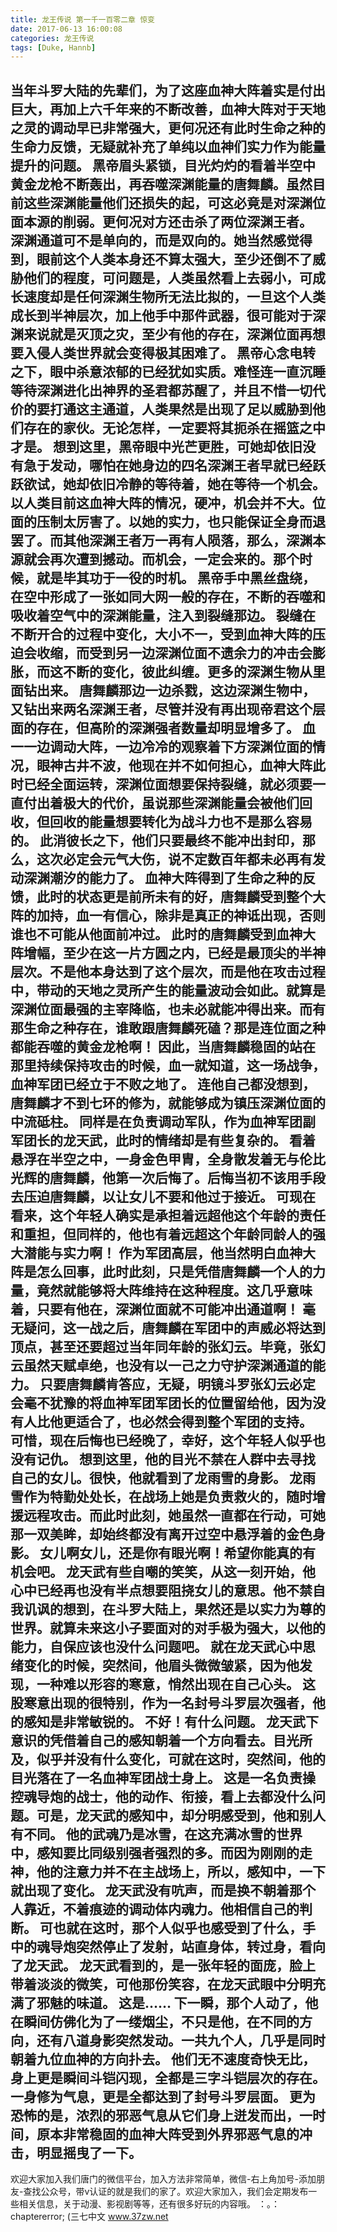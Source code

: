 ```yaml
---
title: 龙王传说 第一千一百零二章 惊变
date: 2017-06-13 16:00:08
categories: 龙王传说
tags: [Duke, Hannb]
---
```


当年斗罗大陆的先辈们，为了这座血神大阵着实是付出巨大，再加上六千年来的不断改善，血神大阵对于天地之灵的调动早已非常强大，更何况还有此时生命之种的生命力反馈，无疑就补充了单纯以血神们实力作为能量提升的问题。
黑帝眉头紧锁，目光灼灼的看着半空中黄金龙枪不断轰出，再吞噬深渊能量的唐舞麟。虽然目前这些深渊能量他们还损失的起，可这必竟是对深渊位面本源的削弱。更何况对方还击杀了两位深渊王者。
深渊通道可不是单向的，而是双向的。她当然感觉得到，眼前这个人类本身还不算太强大，至少还倒不了威胁他们的程度，可问题是，人类虽然看上去弱小，可成长速度却是任何深渊生物所无法比拟的，一旦这个人类成长到半神层次，加上他手中那件武器，很可能对于深渊来说就是灭顶之灾，至少有他的存在，深渊位面再想要入侵人类世界就会变得极其困难了。
黑帝心念电转之下，眼中杀意浓郁的已经犹如实质。难怪连一直沉睡等待深渊进化出神界的圣君都苏醒了，并且不惜一切代价的要打通这主通道，人类果然是出现了足以威胁到他们存在的家伙。无论怎样，一定要将其扼杀在摇篮之中才是。
想到这里，黑帝眼中光芒更胜，可她却依旧没有急于发动，哪怕在她身边的四名深渊王者早就已经跃跃欲试，她却依旧冷静的等待着，她在等待一个机会。
以人类目前这血神大阵的情况，硬冲，机会并不大。位面的压制太厉害了。以她的实力，也只能保证全身而退罢了。而其他深渊王者万一再有人陨落，那么，深渊本源就会再次遭到撼动。而机会，一定会来的。那个时候，就是毕其功于一役的时机。
黑帝手中黑丝盘绕，在空中形成了一张如同大网一般的存在，不断的吞噬和吸收着空气中的深渊能量，注入到裂缝那边。
裂缝在不断开合的过程中变化，大小不一，受到血神大阵的压迫会收缩，而受到另一边深渊位面不遗余力的冲击会膨胀，而这不断的变化，彼此纠缠。更多的深渊生物从里面钻出来。
唐舞麟那边一边杀戮，这边深渊生物中，又钻出来两名深渊王者，尽管并没有再出现帝君这个层面的存在，但高阶的深渊强者数量却明显增多了。
血一一边调动大阵，一边冷冷的观察着下方深渊位面的情况，眼神古井不波，他现在并不如何担心，血神大阵此时已经全面运转，深渊位面想要保持裂缝，就必须要一直付出着极大的代价，虽说那些深渊能量会被他们回收，但回收的能量想要转化为战斗力也不是那么容易的。
此消彼长之下，他们只要最终不能冲出封印，那么，这次必定会元气大伤，说不定数百年都未必再有发动深渊潮汐的能力了。
血神大阵得到了生命之种的反馈，此时的状态更是前所未有的好，唐舞麟受到整个大阵的加持，血一有信心，除非是真正的神诋出现，否则谁也不可能从他面前冲过。
此时的唐舞麟受到血神大阵增幅，至少在这一片方圆之内，已经是最顶尖的半神层次。不是他本身达到了这个层次，而是他在攻击过程中，带动的天地之灵所产生的能量波动会如此。就算是深渊位面最强的主宰降临，也未必就能冲得出来。而有那生命之种存在，谁敢跟唐舞麟死磕？那是连位面之种都能吞噬的黄金龙枪啊！
因此，当唐舞麟稳固的站在那里持续保持攻击的时候，血一就知道，这一场战争，血神军团已经立于不败之地了。
连他自己都没想到，唐舞麟才不到七环的修为，就能够成为镇压深渊位面的中流砥柱。
同样是在负责调动军队，作为血神军团副军团长的龙天武，此时的情绪却是有些复杂的。
看着悬浮在半空之中，一身金色甲胄，全身散发着无与伦比光辉的唐舞麟，他第一次后悔了。后悔当初不该用手段去压迫唐舞麟，以让女儿不要和他过于接近。
可现在看来，这个年轻人确实是承担着远超他这个年龄的责任和重担，但同样的，他也有着远超这个年龄同龄人的强大潜能与实力啊！
作为军团高层，他当然明白血神大阵是怎么回事，此时此刻，只是凭借唐舞麟一个人的力量，竟然就能够将大阵维持在这种程度。这几乎意味着，只要有他在，深渊位面就不可能冲出通道啊！
毫无疑问，这一战之后，唐舞麟在军团中的声威必将达到顶点，甚至还要超过当年同年龄的张幻云。毕竟，张幻云虽然天赋卓绝，也没有以一己之力守护深渊通道的能力。
只要唐舞麟肯答应，无疑，明镜斗罗张幻云必定会毫不犹豫的将血神军团军团长的位置留给他，因为没有人比他更适合了，也必然会得到整个军团的支持。
可惜，现在后悔也已经晚了，幸好，这个年轻人似乎也没有记仇。
想到这里，他的目光不禁在人群中去寻找自己的女儿。很快，他就看到了龙雨雪的身影。
龙雨雪作为特勤处处长，在战场上她是负责救火的，随时增援远程攻击。而此时此刻，她虽然一直都在行动，可她那一双美眸，却始终都没有离开过空中悬浮着的金色身影。
女儿啊女儿，还是你有眼光啊！希望你能真的有机会吧。
龙天武有些自嘲的笑笑，从这一刻开始，他心中已经再也没有半点想要阻挠女儿的意思。他不禁自我讥讽的想到，在斗罗大陆上，果然还是以实力为尊的世界。就算未来这小子要面对的对手极为强大，以他的能力，自保应该也没什么问题吧。
就在龙天武心中思绪变化的时候，突然间，他眉头微微皱紧，因为他发现，一种难以形容的寒意，悄然出现在自己心头。
这股寒意出现的很特别，作为一名封号斗罗层次强者，他的感知是非常敏锐的。
不好！有什么问题。
龙天武下意识的凭借着自己的感知朝着一个方向看去。目光所及，似乎并没有什么变化，可就在这时，突然间，他的目光落在了一名血神军团战士身上。
这是一名负责操控魂导炮的战士，他的动作、衔接，看上去都没什么问题。可是，龙天武的感知中，却分明感受到，他和别人有不同。
他的武魂乃是冰雪，在这充满冰雪的世界中，感知要比同级别强者强烈的多。而因为刚刚的走神，他的注意力并不在主战场上，所以，感知中，一下就出现了变化。
龙天武没有吭声，而是换不朝着那个人靠近，不着痕迹的调动体内魂力。他相信自己的判断。
可也就在这时，那个人似乎也感受到了什么，手中的魂导炮突然停止了发射，站直身体，转过身，看向了龙天武。
龙天武看到的，是一张年轻的面庞，脸上带着淡淡的微笑，可他那份笑容，在龙天武眼中分明充满了邪魅的味道。
这是……
下一瞬，那个人动了，他在瞬间仿佛化为了一缕烟尘，不只是他，在不同的方向，还有八道身影突然发动。一共九个人，几乎是同时朝着九位血神的方向扑去。
他们无不速度奇快无比，身上更是瞬间斗铠闪现，全都是三字斗铠层次的存在。一身修为气息，更是全都达到了封号斗罗层面。
更为恐怖的是，浓烈的邪恶气息从它们身上迸发而出，一时间，原本非常稳固的血神大阵受到外界邪恶气息的冲击，明显摇曳了一下。
--------------------------
欢迎大家加入我们唐门的微信平台，加入方法非常简单，微信-右上角加号-添加朋友-查找公众号，带v认证的就是我们的家了。欢迎大家加入，我们会定期发布一些相关信息，关于动漫、影视剧等等，还有很多好玩的内容哦。
：。：chaptererror;
(三七中文 www.37zw.net